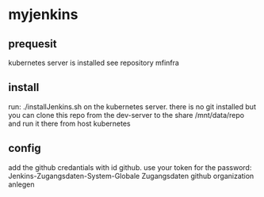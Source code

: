 # myjenkins

## prequesit

kubernetes server is installed see repository mfinfra

## install

run:
./installJenkins.sh
on the kubernetes server. there is no git installed but you can clone this repo from the dev-server to the share /mnt/data/repo and run it there from host kubernetes

## config

add the github credantials with id github. use your token for the password: Jenkins-Zugangsdaten-System-Globale Zugangsdaten 
github organization anlegen
